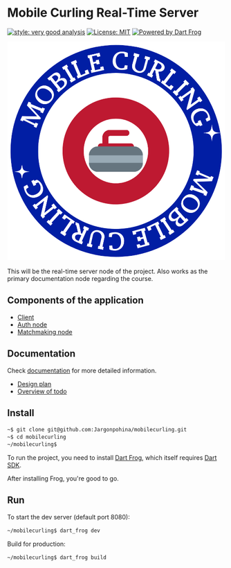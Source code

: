 # Mobile Curling Real-Time Server

[![style: very good analysis][very_good_analysis_badge]][very_good_analysis_link]
[![License: MIT][license_badge]][license_link]
[![Powered by Dart Frog](https://img.shields.io/endpoint?url=https://tinyurl.com/dartfrog-badge)](https://dartfrog.vgv.dev)

[license_badge]: https://img.shields.io/badge/license-MIT-blue.svg
[license_link]: https://opensource.org/licenses/MIT
[very_good_analysis_badge]: https://img.shields.io/badge/style-very_good_analysis-B22C89.svg
[very_good_analysis_link]: https://pub.dev/packages/very_good_analysis

![alt logo](/doc/MB_CURLING.png)

This will be the real-time server node of the project. 
Also works as the primary documentation node
regarding the course.

## Components of the application

- [Client](https://github.com/Jargonpohina/mobilecurling-client)
- [Auth node](https://github.com/Jargonpohina/mobilecurling-auth)
- [Matchmaking node](https://github.com/Jargonpohina/mobilecurling-lobby)

## Documentation

Check [documentation](/doc) for more detailed information.

- [Design plan](/doc/groupBP_design_plan.pdf)
- [Overview of todo](/doc/todo.md)

## Install

```sh
~$ git clone git@github.com:Jargonpohina/mobilecurling.git
~$ cd mobilecurling
~/mobilecurling$
```

To run the project, you need to install [Dart Frog](https://dartfrog.vgv.dev/docs/overview), which itself requires 
[Dart SDK](https://dart.dev/get-dart). 

After installing Frog, you're good to go.

## Run

To start the dev server (default port 8080):

```sh
~/mobilecurling$ dart_frog dev 
```

Build for production:

```sh
~/mobilecurling$ dart_frog build
```
